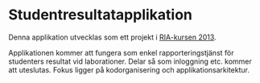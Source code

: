Studentresultatapplikation
==========================

Denna applikation utvecklas som ett projekt i [RIA-kursen 2013](https://coursepress.lnu.se/kurs/ria-utveckling-med-javascript/).

Applikationen kommer att fungera som enkel rapporteringstjänst för studenters resultat vid laborationer. Delar så som inloggning etc. kommer att uteslutas. Fokus ligger på kodorganisering och applikationsarkitektur.
